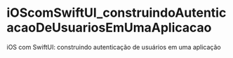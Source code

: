 # iOScomSwiftUI_construindoAutenticacaoDeUsuariosEmUmaAplicacao
iOS com SwiftUI: construindo autenticação de usuários em uma aplicação
